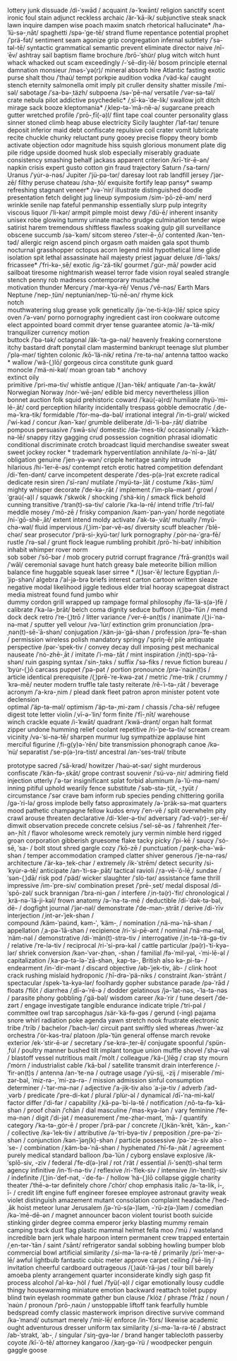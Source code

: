 lottery
junk
dissuade    /di-ˈswād /
acquaint    /ə-ˈkwānt/
religion
sanctify
scent
ironic
foul
stain
adjunct
reckless
archaic /är-ˈkā-ik/
subjunctive
steak
snack
lawn
inquire
dampen
wise
poach
maxim
snatch
rhetorical
hallucinate*  /hə-ˈlü-sə-ˌnāt/
spaghetti   /spə-ˈge-tē/
strand
flume
repentance
potential
prophet     /ˈprä-fət/
sentiment
seam
agonize
grip
congregation
infernal
subtlety    /ˈsə-təl-tē/
syntactic  grammatical
semantic
prevent
eliminate
director
naive   /nī-ˈēv/
ashtray
sail
baptism
flame
brochure    /brō-ˈshu̇r/
plug
witch   witch hunt
whack   whacked out
scam
exceedingly     /-ˈsē-diŋ-lē/
bosom
principle
eternal
damnation
monsieur    /məs-ˈyə(r)/
mineral
absorb
hire
Atlantic
fasting
exotic
purse
shalt
thou    /ˈthau̇/
tempt
porkpie
audition
vodka   /ˈväd-kə/
caught
stench
eternity
salmonella
omit
imply
pit
cruller
density
shatter
missile     /ˈmi-səl/
sabotage    /ˈsa-bə-ˌtäzh/
subpoena    /sə-ˈpē-nə/
versatile   /ˈvər-sə-təl/
crate
nebula 
pilot
addictive
psychedelic* /ˌsī-kə-ˈde-lik/
swallow
jolt
ditch
mirage
sack
booze
kleptomania* /ˌklep-tə-ˈmā-nē-ə/
sugarcane
preach
gutter
wretched
profile     /ˈprō-ˌfī(-ə)l/
flint
tape
coal
counter
personality
glass
sinner
stoned
climb
heap
abuse
electricity
Sicily
laughter    /ˈlaf-tər/
tenure
deposit
inferior
maid
debt
confiscate
repulsive
coil
crater
vomit
lubricate
recite
chuckle
chunky
reluctant
puny
gooey
precise
floppy
theory
bomb
activate
objection
odor
magnitude
hiss
squish
glorious
monument
plate
dig
pile
ridge
upside
doomed
husk
slob
especially
miserably
graduate
consistency
smashing
behalf
jackass
apparent
criterion   /krī-ˈtir-ē-ən/
napkin
crisis
expert
gusto
cotton
gin
fraud
trajectory
Saturn      /ˈsa-tərn/
Uranus      /ˈyu̇r-ə-nəs/
Jupiter     /ˈjü-pə-tər/
daresay
loot  rab
landfill
jersey  /ˈjər-zē/
filthy
peruse
chateau /sha-ˌtō/
exquisite
fortify
leap
pansy*
swamp
refreshing
stagnant
veneer*  /və-ˈnir/
illustrate
distinguished
doodle
presentation
fetch
delight
jug
lineup
symposium   /sim-ˈpō-zē-əm/
nerd
wrinkle
senile
nap
fateful
penmanship
essentially
slurp
pulp
integrity
viscous
liquor  /ˈli-kər/
armpit
pimple
moist
dewy    /ˈdü-ē/
inherent
insanity
unisex
robe
glowing
tummy
urinate
macho
grudge
culmination
tender
wipe
satirist
harem
tremendous
shiftless
flawless
soaking
gulp
gill
surveillance
obscene
succumb     /sə-ˈkəm/
sitcom
stereo  /ˈster-ē-ˌō/
contented   /kən-ˈten-təd/
allergic
reign
ascend
pinch
orgasm
oath
maiden
gala
spot
thumb
nocturnal
grasshopper
octopus
acorn
legend
mild
hypothetical
lime
glide
isolation
spit
lethal
assassinate
hail
majesty
priest
jaguar
deluxe  /di-ˈləks/
fricassee*   /ˈfri-kə-ˌsē/
exotic      /ig-ˈzä-tik/
gourmet     /ˈgu̇r-ˌmā/
powder
acid
sailboat
tiresome
nightmarish
weasel
terror
fade
vision
royal
sealed
strangle
stench
penny
rob
madness
contemporary
mustache    
motivation
thunder
Mercury     /ˈmər-kyə-rē/
Venus       /ˈvē-nəs/  Earth
Mars
Neptune     /ˈnep-ˌtün/     neptunian/nep-ˈtü-nē-ən/
rhyme
kick    
notch       
mouthwatering
slug
grease
yolk
genetically     /jə-ˈne-ti-k(ə-)lē/
spice   spicy
oven    /ˈə-vən/
porno   pornography
ingredient
cast iron
cookware
outcome
elect
appointed
board
commit
dryer
tense
guarantee
atomic     /ə-ˈtä-mik/ 
tranquilizer
currency
motion  
buttock     /ˈbə-tək/
octagonal   /äk-ˈta-gə-nəl/
heavenly
freaking
cornerstone
itchy
bastard
draft
ponytail
clam
mastermind
bankrupt
teenage
slut
plumber     /ˈplə-mər/
tighten
colonic     /kō-ˈlä-nik/
retina      /ˈre-tə-nə/           antenna
tattoo
wacko *
wallow      /ˈwä-(ˌ)lō/
gorgeous
circa
constitute
gunk
guard  
monocle     /ˈmä-ni-kəl/
moan  groan
tab *
anchovy   
extinct 
oily    
primitive       /ˈpri-mə-tiv/
whistle
antique   /(ˌ)an-ˈtēk/  antiquate   /ˈan-tə-ˌkwāt/
Norwegian   Norway      /nȯr-ˈwē-jən/
edible
bid
mercy
nevertheless
jillion
bonnet
auction
folk
squid
prehistoric
coward      /ˈkau̇(-ə)rd/
humiliate   /hyü-ˈmi-lē-ˌāt/
cord
perception
hilarity
incidentally
trespass
gobble
democratic  /ˌde-mə-ˈkra-tik/
formidable /ˈfȯr-mə-də-bəl/
irrational 
integral    /ˈin-ti-grəl/
wicked  /ˈwi-kəd /
concur      /kən-ˈkər/
grumble 
deliberate  /di-ˈli-bə-ˌrāt/
diatribe 
pompous
persuasive  /ˈswā-siv/
domestic    /də-ˈmes-tik/
occasionally    /-ˈkāzh-nə-lē/
snappy
ritzy
gagging
crud
possession
cognition
phrasal
idiomatic
conditional
discriminate 
crotch
broadcast
liquid
merchandise
sweater sweat sweet
jockey
rocker *
trademark
hyperventilation
annihilate  /ə-ˈnī-ə-ˌlāt/
obligation
genuine     /ˈjen-yə-wən/
cripple
heritage
sanity
intrude  
hilarious   /hi-ˈler-ē-əs/
contempt
retch
erotic
hatred
competition
defendant   /di-ˈfen-dənt/
carve
incompetent
desperate   /ˈdes-p(ə-)rət
excrete
radical
dedicate
resin
siren   /ˈsī-rən/
mutilate    /ˈmyü-tə-ˌlāt /
costume     /ˈkäs-ˌtüm/
mighty 
whisper 
decorate    /ˈde-kə-ˌrāt /
implement     /ˈim-plə-mənt /
growl   /ˈgrau̇(-ə)l /
squawk  /ˈskwȯk /
shocking    /ˈshä-kiŋ /
smack
flick
behold 
cunning
transitive  /ˈtran(t)-sə-tiv/
calorie  /ˈka-lə-rē/
intend
trifle  /ˈtrī-fəl/
meddle
mosey   /ˈmō-zē /
frisky
companion   /kəm-ˈpan-yən/
horde
negotiate   /ni-ˈgō-shē-ˌāt/
extent intend
moldy
activate    /ˈak-tə-ˌvāt/
mutually    /ˈmyü-chə-wəl/
fluid
impervious  /(ˌ)im-ˈpər-vē-əs/
diversity
scuff 
bleacher    /ˈblē-chər/
sear 
prosecutor  /ˈprä-si-ˌkyü-tər/
lurk 
pornography /ˌpȯr-nə-ˈgra-fē/
rustle  /ˈrə-səl /
grunt
flock
league
rumbling
prohibit    /prō-ˈhi-bət/
inhibition
inhabit
whimper
rover
norm  
sob
sober   /ˈsō-bər /
mob
grocery
putrid
corrupt
fragrance   /ˈfrā-grən(t)s
wail    /ˈwāl/
ceremonial
savage
hunt 
hatch
greasy
bale 
meteorite
billion
million
balance
fine
huggable
squeak
laser
sirree * /(ˌ)sər-ˈē/
lecture
Egyptian    /i-ˈjip-shən/
algebra     /ˈal-jə-brə
briefs 
interest
carton cartoon
written
sleaze
negative
modal
likelihood
jiggle
tedious
elder
trial
hooray
scapegoat
distract
media
mistreat
found
fund
jumbo
whir    
dummy
cordon
grill
wrapped up
rampage
formal
philosophy  /fə-ˈlä-s(ə-)fē /
calibrate   /ˈka-lə-ˌbrāt/
belch
coma
dignity
seduce
buffoon  /(ˌ)bə-ˈfün /
mend
dock
deck
retro   /ˈre-(ˌ)trō /
litter
variance    /ˈver-ē-ən(t)s /
inanimate   /(ˌ)i-ˈna-nə-mət /
sputter
yell
velour  /və-ˈlu̇r/
extinction
grim
pronunciation   /prə-ˌnən(t)-sē-ˈā-shən/ 
conjugation     /ˌkän-jə-ˈgā-shən /
profession  /prə-ˈfe-shən /
permission
wireless
polish
mandatory
springy /ˈspriŋ-ē/
pile
antiquate
perspective     /pər-ˈspek-tiv /
convey 
decay
dull
imposing
pest
mechanical
nauseate    /ˈnȯ-zhē-ˌāt /
imitate /ˈi-mə-ˌtāt /
mint 
inspiration     /ˌin(t)-spə-ˈrā-shən/
ruin
gasping
syntax      /ˈsin-ˌtaks /
suffix      /ˈsə-fiks /
revue
fiction
bureau  /ˈbyu̇r-(ˌ)ō
carcass
puppet  /ˈpə-pət /
portion
pronounce   /prə-ˈnau̇n(t)s /
article
identical 
prerequisite    /(ˌ)prē-ˈre-kwə-zət /
metric  /ˈme-trik /
crummy  /ˈkrə-mē/
neuter
modern
truffle
tale
tasty
reiterate   /rē-ˈi-tə-ˌrāt /
beverage
acronym     /ˈa-krə-ˌnim /
plead
dank
fleet
patron
apron
minister
potent
vote
declension  
optimal      /ˈäp-tə-məl/
optimism    /ˈäp-tə-ˌmi-zəm /
chassis     /ˈcha-sē/
refugee 
digest 
tote 
letter
violin  /ˌvī-ə-ˈlin/
form
finite      /ˈfī-ˌnīt/
warehouse   
winch 
crackle
equate  /i-ˈkwāt/
quadrant    /ˈkwä-drənt/
organ
halt 
format  
zipper 
undone
humming 
relief 
coolant 
repetitive  /ri-ˈpe-tə-tiv/
scream  cream
vicinity    /və-ˈsi-nə-tē/
sharpen
murmur 
lug 
sympathize 
applause
hint
merciful 
figurine    /ˌfi-g(y)ə-ˈrēn/
bite
transmission
phonograph
canoe   /kə-ˈnü/
separatist  /ˈse-p(ə-)rə-tist/
ancestral   /an-ˈses-trəl/
tribute

prototype
sacred    /ˈsā-krəd/
howitzer    /ˈhau̇-ət-sər/
sight
murderous
confiscate  /ˈkän-fə-ˌskāt/
grope
contrast
souvenir    /ˈsü-və-ˌnir/
admiring
field
injection
utterly     /ˈə-tər 
insignificant
splat
forbid
aluminum    /ə-ˈlü-mə-nəm/
inning
pitiful
uphold
wearily
fence
substitute  /ˈsəb-stə-ˌtüt, -ˌtyüt /
circumstance    /ˈsər
crave
bam
inform
rub
species
pending
chittering
gorilla /gə-ˈri-lə/
gross
implode
belly
fatso
approximately   /ə-ˈpräk-sə-mət 
quarters
mood
pathetic
champagne
fellow
kudos
envy    /ˈen-vē /
split
overwhelm
pity
crawl
arouse
threaten
declarative     /di-ˈkler-ə-tiv/
adversary   /ˈad-və(r)-ˌser-ē/
dimwit
observation
precede
concrete
celsius /ˈsel-sē-əs /
fahrenheit  /ˈfer-ən-ˌhīt /
flavor
wholesome
wreck
remotely
jury
vermin
nimble
herd
rigged
groan
corporation
gibberish
gruesome
flake
tacky
picky   /ˈpi-kē /
saucy   /ˈsȯ-sē, ˈsa- /
bolt
stout
shred
gargle
cozy    /ˈkō-zē /
punctuation /ˌpəŋk-chə-ˈwā-shən /
temper
accommodation
cramped
clatter
shiver
generous    /ˈje-nə-rəs/
architecture    /ˈär-kə-ˌtek-chər /
extremely   /ik-ˈstrēm/
detect
security    /si-ˈkyu̇r-ə-tē/
anticipate  /an-ˈti-sə-ˌpāt/
tactical
ravioli  /ˌra-vē-ˈō-lē,/
sundae  /ˈsən-(ˌ)dā/
risk
pod /ˈpäd/
wicker
slaughter   /ˈslȯ-tər/
assistance
fame
thrill
impressive  /im-ˈpre-siv/
combination
preset  /ˈprē-ˌset/
medal
disposal    /di-ˈspō-zəl/
suck
brannigan   /ˈbra-ni-gən /
interfere   /ˌin-tə(r)-ˈfir/
chronological   /ˌkrä-nə-ˈlä-ji-kəl/
frown
anatomy /ə-ˈna-tə-mē /
deductible  /di-ˈdək-tə-bəl, dē- /
dogfight
journal /ˈjər-nəl/
demonstrate /ˈde-mən-ˌstrāt /
derive  /di-ˈrīv
interjection  /ˌint-ər-ˈjek-shən /  
compound    /käm-ˈpau̇nd, kəm-ˈ, ˈkäm-ˌ /
nomination  /ˌnä-mə-ˈnā-shən /
appellation /ˌa-pə-ˈlā-shən /
recipience  /ri-ˈsi-pē-ənt /
nominal     /ˈnä-mə-nəl, ˈnäm-nəl /
demonstrative   /di-ˈmän(t)-strə-tiv /
interrogative   /ˌin-tə-ˈrä-gə-tiv /
relative    /ˈre-lə-tiv /
reciprocal  /ri-ˈsi-prə-kəl /
cattle
particular  /pə(r)-ˈti-kyə-lər/
shriek
conversion  /kən-ˈvər-zhən, -shən /
familial    /fə-ˈmil-yəl, -ˈmi-lē-əl /
capitalization /ˌka-pə-tə-lə-ˈzā-shən, ˌkap-tə-, British also kə-ˌpi-tə- /
endearment  /in-ˈdir-mənt /
discard
objective       /əb-ˈjek-tiv, äb- /
clink
hoot
crack
rushing
mislaid
hydroponic  /ˌhī-drə-ˈpä-niks /
constraint  /kən-ˈstrānt /
spectacular /spek-ˈta-kyə-lər/
foolhardy
gopher
substance
parade  /pə-ˈrād /
floats  /ˈflōt /
diarrhea    /ˌdī-ə-ˈrē-ə /
dodder
gelatinous  /jə-ˈlat-nəs, -ˈla-tə-nəs /
parasite
phony
gobbling    /ˈgä-bəl/
wisdom
career  /kə-ˈrir /
tune
desert  /ˈde-zərt /
engage
investigate
tangible
endurance
indicate
triple  /ˈtri-pəl /
committee
owl
trap
sarcophagus /sär-ˈkä-fə-gəs /
gerund (-ing)
pajama
snore
whirl
radiation
poke
agenda
yawn
stretch
nook
frustrate
electronic
tribe   /ˈtrīb /
bachelor    /ˈbach-lər/
circuit
pant
swiftly
sled
whereas /hwer-ˈaz
orchestra   /ˈȯr-kəs-trə/
platoon /plə-ˈtün
general
offense
march
revoke
exterior    /ek-ˈstir-ē-ər /
secretary   /ˈse-krə-ˌter-ē/
conjugate
spoonful    /ˈspün-ˌfu̇l /
poultry
manner
bushed
tilt
implant
tongue
union
muffle
shovel  /ˈshə-vəl /
blastoff
vessel
nutritious
malt    /ˈmȯlt /
colleague   /ˈkä-(ˌ)lēg /
crap
sty
mourn   /ˈmȯrn /
industrialist
cable   /ˈkā-bəl /
satellite
transmit
drain
interference    /-ˈfir-ən(t)s /
antenna /an-ˈte-nə /
outrage
usage  /ˈyü-sij, -zij /
miserable   /ˈmi-zər-bəl, ˈmiz-rə-, ˈmi-zə-rə- /
mission
admission
sinful
consumption
determiner  /-ˈtər-mə-nər /
adjective   /ˈa-jik-tiv also ˈa-jə-tiv /
adverb      /ˈad-ˌvərb /
predicate   /ˈpre-di-kət /
plural      /ˈplu̇r-əl /
dynamical    /dī-ˈna-mi-kəl/
factor 
differ      /ˈdi-fər /
capability      /ˌkā-pə-ˈbi-lə-tē /
notification    /ˌnō-tə-fə-ˈkā-shən /
proof
chain   /ˈchān /
dial
masculine /ˈmas-kyə-lən /
vary
feminine /ˈfe-mə-nən /
digit   /ˈdi-jət /
measurement /ˈme-zhər-mənt, ˈmā- /
quantify
category    /ˈka-tə-ˌgȯr-ē /
proper      /ˈprä-pər /
concrete    /(ˌ)kän-ˈkrēt, ˈkän-ˌ, kən-ˈ /
collective  /kə-ˈlek-tiv /
attributive /ə-ˈtri-byə-tiv /
preposition /ˌpre-pə-ˈzi-shən /
conjunction /kən-ˈjəŋ(k)-shən /
particle
possessive  /pə-ˈze-siv also -ˈse- /
combination /ˌkäm-bə-ˈnā-shən /
hyphenated  /ˈhī-fə-ˌnāt /
agreement
purely
medical
standard
balloon /bə-ˈlün /
cyborg
enslave
explosive   /ik-ˈsplō-siv, -ziv /
federal /ˈfe-d(ə-)rəl /
rot /ˈrät /
essential   /i-ˈsen(t)-shəl 
term
agency
infinitive  /in-ˈfi-nə-tiv /
reflexive   /ri-ˈflek-siv /
intensive   /in-ˈten(t)-siv /
indefinite  /(ˌ)in-ˈdef-nət, -ˈde-fə- /
hollow  ˈhä-(ˌ)lō
collapse
giggle
charity
theater /ˈthē-ə-tər
definitely
chore   /ˈchȯr/ 
chop
emphasis
italic  /ə-ˈta-lik, i-, ī- /
credit
lift
engine
fuff
engineer
foresee
employee
astronaut
gravity
weak
violet
distinguish
amazement
mutant
consolation
complaint
headache    /ˈhed-ˌāk 
hoist
meteor
lunar
Jerusalem   /jə-ˈrü-s(ə-)ləm, -ˈrü-z(ə-)ləm /
comedian    /kə-ˈmē-dē-ən /
magnet
announcer
bacon
violent
tourist
booth
suicide
stinking
girder
degree
comma
emperor
jerky
blasting
mummy
remain
camping
track
dust
flag
plastic
mammal
helmet
fella
moo /ˈmü /
wasteland
incredible
barn
jerk
whale
harpoon
intern
permanent
crew
trapped
entertain   /ˌen-tər-ˈtān /
saint   /ˈsānt/
refrigerator
sandal
sobbing
howling
bumper
blob
commercial
bowl
artificial
similarity  /ˌsi-mə-ˈla-rə-tē /
primarily   /prī-ˈmer-ə-lē/
awful
lightbulb
fantastic
cubic
meter
approve
carpet
ceiling /ˈsē-liŋ /
invitation
cheerful
cardboard
outrageous  /(ˌ)au̇t-ˈrā-jəs /
tour
bill
barely
amoeba
plenty
arrangement
quarter
inconsiderate
kindly
sigh
gasp
fit
process
alcohol /ˈal-kə-ˌhȯl /
fuel    /ˈfyü(-ə)l /
cigar
emotionally
lousy
cuddle
thingy
housewarming
miniature
emotion
backward
reattach
toilet
puppy
blind
twin
eyelash
roommate
gather
bun
clause      /ˈklȯz /
phrase      /ˈfrāz /
noun        /ˈnau̇n /
pronoun     /ˈprō-ˌnau̇n /
unstoppable
liftoff
tank
fearfully
humble
bedspread
comfy
classic
masterwork
imprison
directive
survive
command /kə-ˈmand/
outsmart
merely  /ˈmir-lē/
enforce /in-ˈfȯrs/
likewise
academic
ought
adventurous
dresser
uniform
tax
similarity  /ˌsi-mə-ˈla-rə-tē /
abstract    /ab-ˈstrakt, ˈab-ˌ /
singular    /ˈsiŋ-gyə-lər /
brand
hanger
tablecloth
passerby
coyote  /kī-ˈō-tē/
attorney
kangaroo    /ˌkaŋ-gə-ˈrü /
woodpecker
penguin
gaggle
goose
